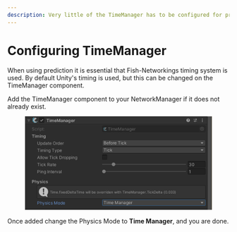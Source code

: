 ```yaml
---
description: Very little of the TimeManager has to be configured for prediction.
---
```


# Configuring TimeManager

When using prediction it is essential that Fish-Networkings timing system is used. By default Unity's timing is used, but this can be changed on the TimeManager component.

Add the TimeManager component to your NetworkManager if it does not already exist.

<figure><img src="../../../.gitbook/assets/image (29).png" alt=""><figcaption></figcaption></figure>

Once added change the Physics Mode to **Time Manager**, and you are done.
